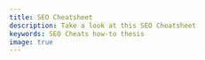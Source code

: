 ```yaml
---
title: SEO Cheatsheet
description: Take a look at this SEO Cheatsheet
keywords: SEO Cheats how-to thesis
image: true
---
```



